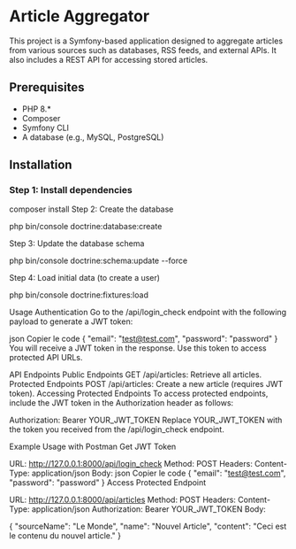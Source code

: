 # Article Aggregator

This project is a Symfony-based application designed to aggregate articles from various sources such as databases, RSS feeds, and external APIs. It also includes a REST API for accessing stored articles.

## Prerequisites

- PHP 8.*
- Composer
- Symfony CLI
- A database (e.g., MySQL, PostgreSQL)

## Installation

### Step 1: Install dependencies

composer install
Step 2: Create the database

php bin/console doctrine:database:create

Step 3: Update the database schema

php bin/console doctrine:schema:update --force

Step 4: Load initial data (to create a user)

php bin/console doctrine:fixtures:load

Usage
Authentication
Go to the /api/login_check endpoint with the following payload to generate a JWT token:

json
Copier le code
{
    "email": "test@test.com",
    "password": "password"
}
You will receive a JWT token in the response. Use this token to access protected API URLs.

API Endpoints
Public Endpoints
GET /api/articles: Retrieve all articles.
Protected Endpoints
POST /api/articles: Create a new article (requires JWT token).
Accessing Protected Endpoints
To access protected endpoints, include the JWT token in the Authorization header as follows:


Authorization: Bearer YOUR_JWT_TOKEN
Replace YOUR_JWT_TOKEN with the token you received from the /api/login_check endpoint.

Example Usage with Postman
Get JWT Token

URL: http://127.0.0.1:8000/api/login_check
Method: POST
Headers: Content-Type: application/json
Body:
json
Copier le code
{
    "email": "test@test.com",
    "password": "password"
}
Access Protected Endpoint

URL: http://127.0.0.1:8000/api/articles
Method: POST
Headers:
Content-Type: application/json
Authorization: Bearer YOUR_JWT_TOKEN
Body:

{
    "sourceName": "Le Monde",
    "name": "Nouvel Article",
    "content": "Ceci est le contenu du nouvel article."
}
